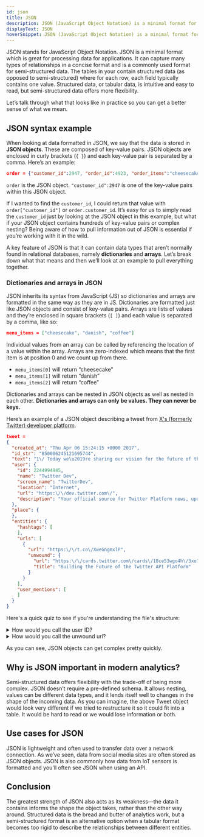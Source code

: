 ```yaml
---
id: json
title: JSON
description: JSON (JavaScript Object Notation) is a minimal format for semi-structured data used to capture relationships between fields and values.
displayText: JSON
hoverSnippet: JSON (JavaScript Object Notation) is a minimal format for semi-structured data used to capture relationships between fields and values.
---
```


JSON stands for JavaScript Object Notation. JSON is a minimal format which is great for processing data for applications. It can capture many types of relationships in a concise format and is a commonly used format for semi-structured data. The <Term id="table">tables</Term> in your <Term id="data-warehouse" /> contain structured data (as opposed to semi-structured) where for each row, each field typically contains one value. Structured data, or tabular data, is intuitive and easy to read, but semi-structured data offers more flexibility.

Let’s talk through what that looks like in practice so you can get a better sense of what we mean.

## JSON syntax example

When looking at data formatted in JSON, we say that the data is stored in **JSON objects**. These are composed of key-value pairs. JSON objects are enclosed in curly brackets (`{ }`) and each key-value pair is separated by a comma. Here’s an example:

```json
order = {"customer_id":2947, "order_id":4923, "order_items":"cheesecake"}
```

`order` is the JSON object. `"customer_id":2947` is one of the key-value pairs within this JSON object.

If I wanted to find the `customer_id`, I could return that value with `order["customer_id"]` or `order.customer_id`. It’s easy for us to simply read the `customer_id` just by looking at the JSON object in this example, but what if your JSON object contains hundreds of key-value pairs or complex nesting? Being aware of how to pull information out of JSON is essential if you’re working with it in the wild.

A key feature of JSON is that it can contain data types that aren’t normally found in relational databases, namely **dictionaries** and **arrays**. Let’s break down what that means and then we’ll look at an example to pull everything together.

### Dictionaries and arrays in JSON

JSON inherits its syntax from JavaScript (JS) so dictionaries and arrays are formatted in the same way as they are in JS. Dictionaries are formatted just like JSON objects and consist of key-value pairs. Arrays are lists of values and  they’re enclosed in square brackets (`[ ]`) and each value is separated by a comma, like so:

```json
menu_items = ["cheesecake", "danish", "coffee"]
```

Individual values from an array can be called by referencing the location of a value within the array. Arrays are zero-indexed which means that the first item is at position 0 and we count up from there. 

- `menu_items[0]` will return “cheesecake”
- `menu_items[1]` will return “danish”
- `menu_items[2]` will return “coffee”

Dictionaries and arrays can be nested in JSON objects as well as nested in each other. **Dictionaries and arrays can only be values. They can never be keys.**

Here’s an example of a JSON object describing a tweet from [X's (formerly Twitter) developer platform](https://developer.x.com/en/docs/twitter-api/v1/data-dictionary/overview).

```json
tweet = 
{
  "created_at": "Thu Apr 06 15:24:15 +0000 2017",
  "id_str": "850006245121695744",
  "text": "1\/ Today we\u2019re sharing our vision for the future of the Twitter API platform!\nhttps:\/\/t.co\/XweGngmxlP",
  "user": {
    "id": 2244994945,
    "name": "Twitter Dev",
    "screen_name": "TwitterDev",
    "location": "Internet",
    "url": "https:\/\/dev.twitter.com\/",
    "description": "Your official source for Twitter Platform news, updates & events. Need technical help? Visit https:\/\/twittercommunity.com\/ \u2328\ufe0f #TapIntoTwitter"
  },
  "place": {   
  },
  "entities": {
    "hashtags": [      
    ],
    "urls": [
      {
        "url": "https:\/\/t.co\/XweGngmxlP",
        "unwound": {
          "url": "https:\/\/cards.twitter.com\/cards\/18ce53wgo4h\/3xo1c",
          "title": "Building the Future of the Twitter API Platform"
        }
      }
    ],
    "user_mentions": [     
    ]
  }
}
```

Here's a quick quiz to see if you're understanding the file's structure:

<details>
<summary>How would you call the user ID?</summary>
tweet['user']['id']
</details>

<details>
<summary>How would you call the unwound url?</summary>
tweet['entities']['urls'][0]['unwound']['url']
</details>

As you can see, JSON objects can get complex pretty quickly.

## Why is JSON important in modern analytics?

Semi-structured data offers flexibility with the trade-off of being more complex. JSON doesn’t require a pre-defined schema. It allows nesting, values can be different data types, and it lends itself well to changes in the shape of the incoming data. As you can imagine, the above Tweet object would look very different if we tried to restructure it so it could fit into a table. It would be hard to read or we would lose information or both. 

## Use cases for JSON

JSON is lightweight and often used to transfer data over a network connection. As we’ve seen, data from social media sites are often stored as JSON objects. JSON is also commonly how data from IoT sensors is formatted and you’ll often see JSON when using an API.

## Conclusion

The greatest strength of JSON also acts as its weakness—the data it contains informs the shape the object takes, rather than the other way around. Structured data is the bread and butter of analytics work, but a semi-structured format is an alternative option when a tabular format becomes too rigid to describe the relationships between different entities. 
